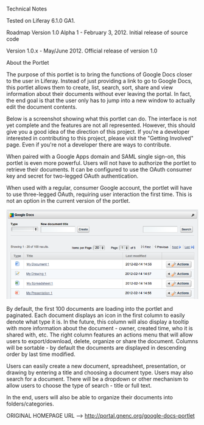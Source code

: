 Technical Notes

Tested on Liferay 6.1.0 GA1.

Roadmap
Version 1.0 Alpha 1 - February 3, 2012. Initial release of source code

Version 1.0.x - May/June 2012. Official release of version 1.0

About the Portlet

The purpose of this portlet is to bring the functions of Google Docs closer to the user in Liferay.  Instead of just providing a link to go to Google Docs, this portlet allows them to create, list, search, sort, share and view information about their documents without ever leaving the portal.  In fact, the end goal is that the user only has to jump into a new window to actually edit the document contents.

Below is a screenshot showing what this portlet can do.  The interface is not yet complete and the features are not all represented. However, this should give you a good idea of the direction of this project.  If you're a developer interested in contributing to this project, please visit the "Getting Involved" page.  Even if you're not a developer there are ways to contribute.

When paired with a Google Apps domain and SAML single sign-on, this portlet is even more powerful.  Users will not have to authorize the portlet to retrieve their documents.  It can be configured to use the OAuth consumer key and secret for two-legged OAuth authentication.  

When used with a regular, consumer Google account, the portlet will have to use three-legged OAuth, requiring user interaction the first time.  This is not an option in the current version of the portlet.


![alt text](https://github.com/cfont/Google-Docs-Portlet/raw/master/gnenc-google-docs-portlet.png "Google Docs Portlet Screenshot")


By default, the first 100 documents are loading into the portlet and paginated.  Each document displays an icon in the first column to easily denote what type it is.  In the future, this column will also display a tooltip with more information about the document - owner, created time, who it is shared with, etc.  The right column features an actions menu that will allow users to export/download, delete, organize or share the document.  Columns will be sortable - by default the documents are displayed in descending order by last time modified.

Users can easily create a new document, spreadsheet, presentation, or drawing by entering a title and choosing a document type.  Users may also search for a document.  There will be a dropdown or other mechanism to allow users to choose the type of search - title or full text.

In the end, users will also be able to organize their documents into folders/categories.  

ORIGINAL HOMEPAGE URL --> http://portal.gnenc.org/google-docs-portlet
